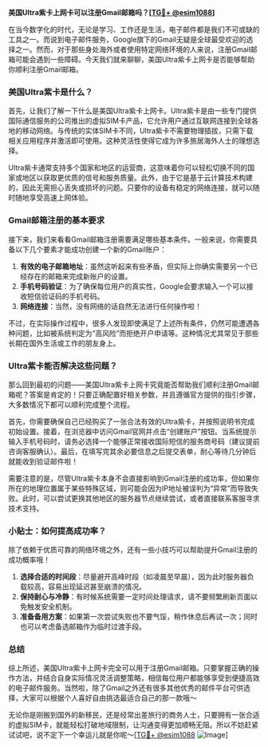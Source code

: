 **美国Ultra紫卡上网卡可以注册Gmail邮箱吗？[[TG💪+ @esim1088](https://t.me/s/esim1088)]**

在当今数字化的时代，无论是学习、工作还是生活，电子邮件都是我们不可或缺的工具之一。而说到电子邮件服务，Google旗下的Gmail无疑是全球最受欢迎的选择之一。然而，对于那些身处海外或者使用特定网络环境的人来说，注册Gmail邮箱可能会遇到一些障碍。今天我们就来聊聊，美国Ultra紫卡上网卡是否能够帮助你顺利注册Gmail邮箱。

### 美国Ultra紫卡是什么？

首先，让我们了解一下什么是美国Ultra紫卡上网卡。Ultra紫卡是由一些专门提供国际通信服务的公司推出的虚拟SIM卡产品，它允许用户通过互联网连接到全球各地的移动网络。与传统的实体SIM卡不同，Ultra紫卡不需要物理插拔，只需下载相关应用程序并激活即可使用。这种灵活性使得它成为许多旅居海外人士的理想选择。

Ultra紫卡通常支持多个国家和地区的运营商，这意味着你可以轻松切换不同的国家或地区以获取更优质的信号和服务质量。此外，由于它是基于云计算技术构建的，因此无需担心丢失或损坏的问题。只要你的设备有稳定的网络连接，就可以随时随地享受高速上网体验。

### Gmail邮箱注册的基本要求

接下来，我们来看看Gmail邮箱注册需要满足哪些基本条件。一般来说，你需要具备以下几个要素才能成功创建一个新的Gmail账户：

1. **有效的电子邮箱地址**：虽然这听起来有些矛盾，但实际上你确实需要另一个已经存在的邮箱来完成新账户的设置。
2. **手机号码验证**：为了确保每位用户的真实性，Google会要求输入一个可以接收短信验证码的手机号码。
3. **网络连接**：当然，没有网络的话自然无法进行任何操作啦！

不过，在实际操作过程中，很多人发现即使满足了上述所有条件，仍然可能遭遇各种问题，比如被系统判定为“高风险”而拒绝开户申请等。这种情况尤其常见于那些长期在国外生活或工作的朋友身上。

### Ultra紫卡能否解决这些问题？

那么回到最初的问题——美国Ultra紫卡上网卡究竟能否帮助我们顺利注册Gmail邮箱呢？答案是肯定的！只要正确配置好相关参数，并且遵循官方提供的指引步骤，大多数情况下都可以顺利完成整个流程。

首先，你需要确保自己已经购买了一张合法有效的Ultra紫卡，并按照说明书完成初始设置。接着，在浏览器中访问Gmail官网并点击“创建账户”按钮。当系统提示输入手机号码时，请务必选择一个能够正常接收国际短信的服务商号码（建议提前咨询客服确认）。最后，在填写完其余必要信息之后提交表单，耐心等待几分钟后就能收到验证邮件啦！

需要注意的是，尽管Ultra紫卡本身不会直接影响到Gmail注册的成功率，但如果你所在的地理位置属于某些特殊区域，则可能会因为IP地址被误判为“异常”而导致失败。此时，可以尝试更换其他地区的服务器节点继续尝试，或者直接联系客服寻求技术支持。

### 小贴士：如何提高成功率？

除了依赖于优质可靠的网络环境之外，还有一些小技巧可以帮助提升Gmail注册的成功概率哦！

1. **选择合适的时间段**：尽量避开高峰时段（如凌晨至早晨），因为此时服务器负载较高，容易出现延迟甚至崩溃的情况。
2. **保持耐心与冷静**：有时候系统需要一定时间处理请求，请不要频繁刷新页面以免触发安全机制。
3. **准备备用方案**：如果第一次尝试失败也不要气馁，稍作休息后再试一次；同时也可以考虑备选邮箱作为临时过渡手段。

### 总结

综上所述，美国Ultra紫卡上网卡完全可以用于注册Gmail邮箱。只要掌握正确的操作方法，并结合自身实际情况灵活调整策略，相信每位用户都能够享受到便捷高效的电子邮件服务。当然啦，除了Gmail之外还有很多其他优秀的邮件平台可供选择，大家可以根据个人喜好自由挑选最适合自己的那一款哦～

无论你是刚搬到国外的新移民，还是经常出差旅行的商务人士，只要拥有一张合适的虚拟SIM卡，就能轻松打破地域限制，让沟通变得更加顺畅无阻。所以不妨赶紧试试吧，说不定下一个幸运儿就是你呢～[[TG💪+ @esim1088](https://t.me/s/esim1088) ![Image](https://i.postimg.cc/4NQfJmqS/Snipaste-2025-05-13-00-14-12.png)]